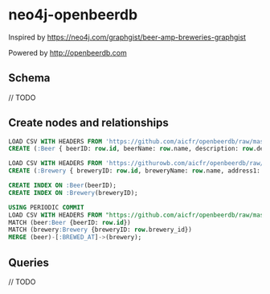 # neo4j-openbeerdb

Inspired by https://neo4j.com/graphgist/beer-amp-breweries-graphgist

Powered by http://openbeerdb.com

## Schema

// TODO

## Create nodes and relationships

```sql
LOAD CSV WITH HEADERS FROM 'https://github.com/aicfr/openbeerdb/raw/master/beers.csv' AS row
CREATE (:Beer { beerID: row.id, beerName: row.name, description: row.descript, abv: toFloat(row.abv), breweryID: row.brewery_id, catID: row.cat_id, styleID: row.style_id})

LOAD CSV WITH HEADERS FROM 'https://githurowb.com/aicfr/openbeerdb/raw/master/breweries.csv' AS row
CREATE (:Brewery { breweryID: row.id, breweryName: row.name, address1: row.address1, city: row.city, state: row.state, zipCode: row.code, country: row.country, phoneNumber: row.phone, website: row.website, description: row.descript})

CREATE INDEX ON :Beer(beerID);
CREATE INDEX ON :Brewery(breweryID);

USING PERIODIC COMMIT
LOAD CSV WITH HEADERS FROM "https://github.com/aicfr/openbeerdb/raw/master/beers.csv" AS row
MATCH (beer:Beer {beerID: row.id})
MATCH (brewery:Brewery {breweryID: row.brewery_id})
MERGE (beer)-[:BREWED_AT]->(brewery);
```

## Queries

// TODO
